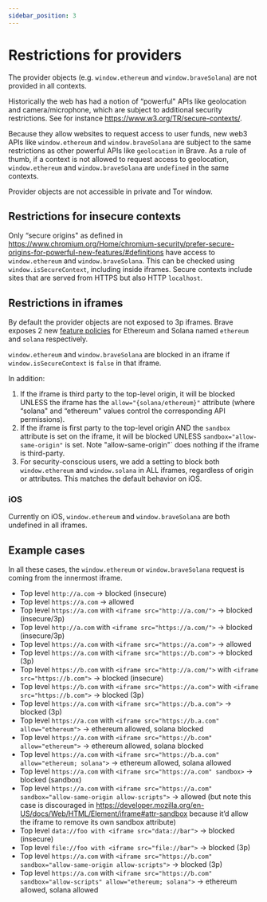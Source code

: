 ```yaml
---
sidebar_position: 3
---
```


# Restrictions for providers
The provider objects (e.g. `window.ethereum` and `window.braveSolana`) are not provided in all contexts.

Historically the web has had a notion of “powerful" APIs like geolocation and camera/microphone, which are subject to additional security restrictions. See for instance https://www.w3.org/TR/secure-contexts/. 

Because they allow websites to request access to user funds, new web3 APIs like `window.ethereum` and `window.braveSolana` are subject to the same restrictions as other powerful APIs like `geolocation` in Brave.
As a rule of thumb, if a context is not allowed to request access to geolocation, `window.ethereum` and `window.braveSolana` are `undefined` in the same contexts.

Provider objects are not accessible in private and Tor window.


## Restrictions for insecure contexts

Only “secure origins" as defined in https://www.chromium.org/Home/chromium-security/prefer-secure-origins-for-powerful-new-features/#definitions have access to `window.ethereum` and `window.braveSolana`.
This can be checked using `window.isSecureContext`, including inside iframes.
Secure contexts include sites that are served from HTTPS but also HTTP `localhost`.

## Restrictions in iframes

By default the provider objects are not exposed to 3p iframes.
Brave exposes 2 new [feature policies](https://developer.mozilla.org/en-US/docs/Web/HTTP/Feature_Policy/Using_Feature_Policy) for Ethereum and Solana named `ethereum` and `solana` respectively.

`window.ethereum` and `window.braveSolana` are blocked in an iframe if `window.isSecureContext` is `false` in that iframe.

In addition:

1. If the iframe is third party to the top-level origin, it will be blocked UNLESS the iframe has the `allow="{solana/ethereum}"` attribute (where “solana" and “ethereum" values control the corresponding API permissions). 
2. If the iframe is first party to the top-level origin AND the `sandbox` attribute is set on the iframe, it will be blocked UNLESS `sandbox="allow-same-origin"` is set. Note "allow-same-origin"` does nothing if the iframe is third-party.
3. For security-conscious users, we add a setting to block both `window.ethereum` and `window.solana` in ALL iframes, regardless of origin or attributes. This matches the default behavior on iOS.

### iOS
Currently on iOS, `window.ethereum` and `window.braveSolana` are both undefined in all iframes.

## Example cases

In all these cases, the `window.ethereum` or `window.braveSolana` request is coming from the innermost iframe.
- Top level `http://a.com` -> blocked (insecure)
- Top level `https://a.com` -> allowed
- Top level `https://a.com` with `<iframe src="http://a.com/">` -> blocked (insecure/3p)
- Top level `http://a.com` with `<iframe src="https://a.com/">` -> blocked (insecure/3p) 
- Top level `https://a.com` with `<iframe src="https://a.com">` -> allowed
- Top level `https://a.com` with `<iframe src="https://b.com">` -> blocked (3p)
- Top level `https://b.com` with `<iframe src="http://a.com/">` with `<iframe src="https://b.com">` -> blocked (insecure)
- Top level `https://b.com` with `<iframe src="https://a.com">` with `<iframe src="https://b.com">` -> blocked (3p)
- Top level `https://a.com` with `<iframe src="https://b.a.com">` -> blocked (3p)
- Top level `https://a.com` with `<iframe src="https://b.a.com" allow="ethereum">` -> ethereum allowed, solana blocked
- Top level `https://a.com` with `<iframe src="https://b.com" allow="ethereum">` -> ethereum allowed, solana blocked
- Top level `https://a.com` with `<iframe src="https://b.a.com" allow="ethereum; solana">` -> ethereum allowed, solana allowed
- Top level `https://a.com` with `<iframe src="https://a.com" sandbox>` -> blocked (sandbox)
- Top level `https://a.com` with `<iframe src="https://a.com" sandbox="allow-same-origin allow-scripts">` -> allowed (but note this case is discouraged in https://developer.mozilla.org/en-US/docs/Web/HTML/Element/iframe#attr-sandbox because it’d allow the iframe to remove its own sandbox attribute)
- Top level `data://foo with <iframe src="data://bar">` -> blocked (insecure)
- Top level `file://foo with <iframe src="file://bar">` -> blocked (3p)
- Top level `https://a.com` with `<iframe src="https://b.com" sandbox="allow-same-origin allow-scripts">` -> blocked (3p)
- Top level `https://a.com` with `<iframe src="https://b.com" sandbox="allow-scripts" allow="ethereum; solana">` -> ethereum allowed, solana allowed
